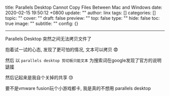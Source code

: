 title: Parallels Desktop Cannot Copy Files Between Mac and Windows
date: 2020-02-15 19:50:12 +0800
update: ""
author: linx
tags: []
categories: []
topic: ""
cover: ""
draft: false
preview: ""
top: false
type: ""
hide: false
toc: true
image: ""
subtitle: ""
config: {}


---


Parallels Desktop  突然之间无法拷贝文件了
<!--more-->

抱着试一试的心态, 发现了更可怕的情况, 文本可以拷贝 😨

然后 以 `parallels desktop 剪切板只能文本` 为搜索词在google发现了官方的说明
[链接](http://download.parallels.com/desktop/v12/docs/zh_CN/Parallels%20Desktop%20User's%20Guide/32925.htm)

然后记起来是我自个关掉的共享 😓

要不是vmware fusion玩个小游戏都卡, 我是真的不想用 parallels desktop

